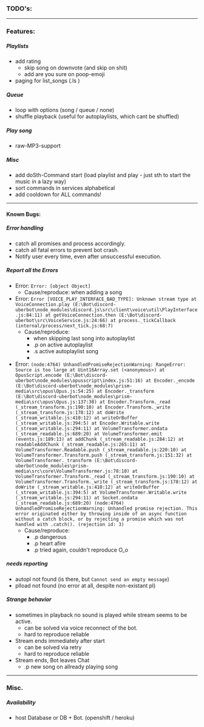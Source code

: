 ### **TODO's:** ###

---

### Features: ###

##### Playlists #####
- add rating
	- skip song on downvote (and skip on shit)
	- add are you sure on poop-emoji
- paging for list_songs (.ls <playlist>)

##### Queue ##### 
- loop with options (song / queue / none)
- shuffle playback (useful for autoplaylists, which cant be shuffled)

##### Play song ##### 
- raw-MP3-support

##### Misc #####
- add doSth-Command start (load playlist and play - just sth to start the music in a lazy way)
- sort commands in services alphabetical
- add cooldown for ALL commands!

---

#### Known Bugs: #### 

##### Error handling ##### 
- catch all promises and process accordingly. 
- catch all fatal errors to prevent bot crash.
- Notify user every time, even after unsuccessful execution.

##### Report all the Errors ####
- Error: `Error: [object Object]`
	- Cause/reproduce: when adding a song
- Error: `Error [VOICE_PLAY_INTERFACE_BAD_TYPE]: Unknown stream type
    at VoiceConnection.play (E:\Bot\discord-uberbot\node_modules\discord.js\src\client\voice\util\PlayInterface.js:84:11)
    at getVoiceConnection.then (E:\Bot\discord-uberbot\src\VoiceService.js:24:66)
    at process._tickCallback (internal/process/next_tick.js:68:7)`
	- Cause/reproduce:
		- when skipping last song into autoplaylist
		- .p on active autoplaylist
		- .s active autoplaylist song
		-
- Error: `(node:4764) UnhandledPromiseRejectionWarning: RangeError: Source is too large
    at Uint16Array.set (<anonymous>)
    at OpusScript.encode (E:\Bot\discord-uberbot\node_modules\opusscript\index.js:51:16)
    at Encoder._encode (E:\Bot\discord-uberbot\node_modules\prism-media\src\opus\Opus.js:54:25)
    at Encoder._transform (E:\Bot\discord-uberbot\node_modules\prism-media\src\opus\Opus.js:137:30)
    at Encoder.Transform._read (_stream_transform.js:190:10)
    at Encoder.Transform._write (_stream_transform.js:178:12)
    at doWrite (_stream_writable.js:410:12)
    at writeOrBuffer (_stream_writable.js:394:5)
    at Encoder.Writable.write (_stream_writable.js:294:11)
    at VolumeTransformer.ondata (_stream_readable.js:689:20)
    at VolumeTransformer.emit (events.js:189:13)
    at addChunk (_stream_readable.js:284:12)
    at readableAddChunk (_stream_readable.js:265:11)
    at VolumeTransformer.Readable.push (_stream_readable.js:220:10)
    at VolumeTransformer.Transform.push (_stream_transform.js:151:32)
    at VolumeTransformer._transform (E:\Bot\discord-uberbot\node_modules\prism-media\src\core\VolumeTransformer.js:78:10)
    at VolumeTransformer.Transform._read (_stream_transform.js:190:10)
    at VolumeTransformer.Transform._write (_stream_transform.js:178:12)
    at doWrite (_stream_writable.js:410:12)
    at writeOrBuffer (_stream_writable.js:394:5)
    at VolumeTransformer.Writable.write (_stream_writable.js:294:11)
    at Socket.ondata (_stream_readable.js:689:20)
	(node:4764) UnhandledPromiseRejectionWarning: Unhandled promise rejection. This error originated either by throwing inside of an async function without a catch
	block, or by rejecting a promise which was not handled with .catch(). (rejection id: 3)`
	- Cause/reproduce: 
		- .p dangerous
		- .p heart afire
		- .p tried again, couldn't reproduce O_o

##### needs reporting #####
- autopl not found (is there, but `Cannot send an empty message`)
- plload not found (no error at all, despite non-existant pl)

##### Strange behavior ##### 
- sometimes in playback no sound is played while stream seems to be active.
	- can be solved via voice reconnect of the bot.
	- hard to reproduce reliable
- Stream ends immediately after start
	- can be solved via retry
	- hard to reproduce reliable
- Stream ends, Bot leaves Chat
	- .p new song on allready playing song

---

### Misc. ###

##### Availability ##### 
- host Database or DB + Bot. (openshift / heroku)